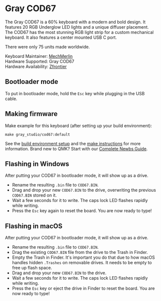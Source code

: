 # Gray COD67

The Gray COD67 is a 60% keyboard with a modern and bold design. It features 20 RGB Underglow LED lights and a unique diffuser placement. The COD67 has the most stunning RGB light strip for a custom mechanical keyboard. It also features a center mounted USB C port.

There were only 75 units made worldwide.

Keyboard Maintainer: [MechMerlin](https://github.com/mechmerlin)  
Hardware Supported: Gray COD67  
Hardware Availability: [Zfrontier](https://en.zfrontier.com/products/cod67)  

## Bootloader mode

To put in bootloader mode, hold the `Esc` key while plugging in the USB cable.

## Making firmware

Make example for this keyboard (after setting up your build environment):

    make gray_studio/cod67:default

See the [build environment setup](https://docs.qmk.fm/#/getting_started_build_tools) and the [make instructions](https://docs.qmk.fm/#/getting_started_make_guide) for more information. Brand new to QMK? Start with our [Complete Newbs Guide](https://docs.qmk.fm/#/newbs).

## Flashing in Windows

After putting your COD67 in bootloader mode, it will show up as a drive.

* Rename the resulting `.bin` file to `COD67.BIN`.
* Drag and drop your new `COD67.BIN` to the drive, overwriting the previous `COD67.BIN` stored on it.
* Wait a few seconds for it to write. The caps lock LED flashes rapidly while writing.
* Press the `Esc` key again to reset the board. You are now ready to type!

## Flashing in macOS

After putting your COD67 in bootloader mode, it will show up as a drive.

* Rename the resulting `.bin` file to `COD67.BIN`.
* Drag the existing `COD67.BIN` file from the drive to the Trash in Finder.
* Empty the Trash in Finder. It's important you do that due to how macOS handles hidden `.Trashes` on removable drives. It needs to be empty to free up flash space.
* Drag and drop your new `COD67.BIN` to the drive.
* Wait a few seconds for it to write. The caps lock LED flashes rapidly while writing.
* Press the `Esc` key or eject the drive in Finder to reset the board. You are now ready to type!
